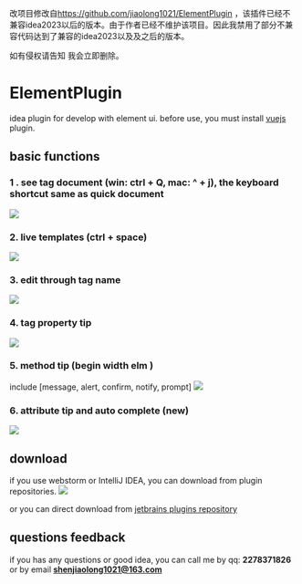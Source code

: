 改项目修改自<a href="https://github.com/jiaolong1021/ElementPlugin">https://github.com/jiaolong1021/ElementPlugin </a>，该插件已经不兼容idea2023以后的版本。由于作者已经不维护该项目。因此我禁用了部分不兼容代码达到了兼容的idea2023以及及之后的版本。

如有侵权请告知 我会立即删除。

# ElementPlugin
idea plugin for develop with element ui. before use, you must install <a href="https://github.com/JetBrains/intellij-plugins/tree/master/vuejs">vuejs</a> plugin.
## basic functions
### 1 . see tag document (win: ctrl + Q, mac: ^ + j), the keyboard shortcut same as quick document
![](./img/doc.gif)
### 2. live templates (ctrl + space)
![](./img/tip.gif)
### 3. edit through tag name
![](./img/tag.gif)
### 4. tag property tip
![](./img/property.gif)
### 5. method tip (begin width elm )
include [message, alert, confirm, notify, prompt]
![](./img/methods.gif)
### 6. attribute tip and auto complete <a>(new)</a>
![](./img/attr-tip.gif)
## download
if you use webstorm or IntelliJ IDEA, you can download from plugin repositories.
![](./img/idea.png)

or you can direct download from <a href="https://plugins.jetbrains.com/plugin/10524-element">jetbrains plugins repository</a> 
## questions feedback
if you has any questions or good idea, you can call me by qq: **2278371826** or by email **shenjiaolong1021@163.com** 
